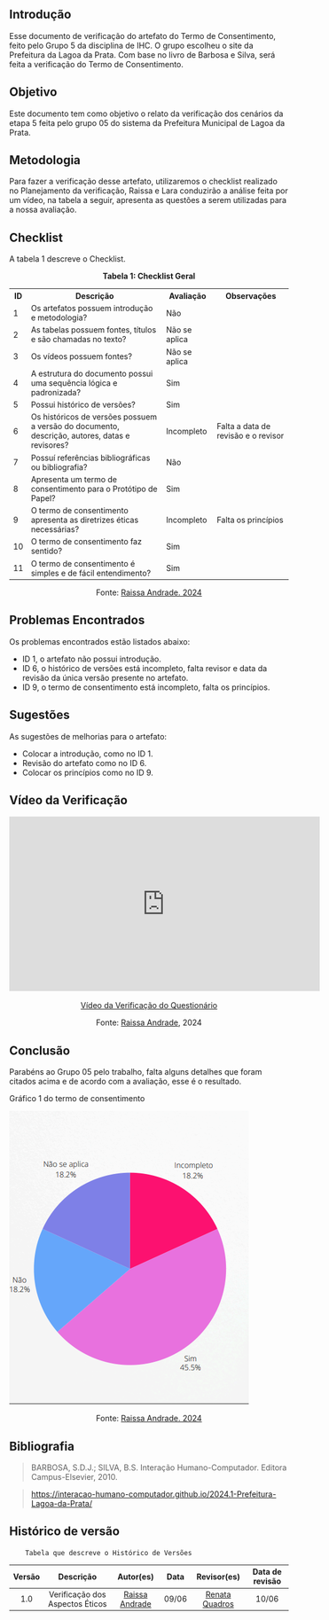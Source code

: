 ## Introdução 
Esse documento de verificação do artefato do Termo de Consentimento, feito pelo Grupo 5 da disciplina de IHC. O grupo escolheu o site da Prefeitura da Lagoa da Prata. Com base no livro de Barbosa e Silva, será feita a verificação do Termo de Consentimento.
## Objetivo 

Este documento tem como objetivo o relato da verificação dos cenários da etapa 5 feita pelo grupo 05 do sistema da Prefeitura Municipal de Lagoa da Prata.

## Metodologia 

Para fazer a verificação desse artefato, utilizaremos o checklist realizado no Planejamento da verificação, Raissa e Lara conduzirão a análise feita por um vídeo, na tabela a seguir, apresenta as questões a serem utilizadas para a nossa avaliação.




## Checklist 

A tabela 1 descreve o Checklist.

<center>
    <p><strong>Tabela 1: Checklist Geral</strong></p>
    <table>
        <tr>
            <th>ID</th>
            <th>Descrição</th>
            <th>Avaliação</th>
            <th>Observações</th>
        </tr>
        <tr>
            <td>1</td>
            <td>Os artefatos possuem introdução e metodologia?</td>
            <td>Não</td>
            <td></td>
        </tr>
        <tr>
            <td>2</td>
            <td>As tabelas possuem fontes, títulos e são chamadas no texto?</td>
            <td>Não se aplica</td>
            <td></td>
        </tr>
        <tr>
            <td>3</td>
            <td>Os vídeos possuem fontes?</td>
            <td>Não se aplica</td>
            <td></td>
        </tr>
        <tr>
            <td>4</td>
            <td>A estrutura do documento possui uma sequência lógica e padronizada?</td>
            <td>Sim</td>
            <td></td>
        </tr>
        <tr>
            <td>5</td>
            <td>Possui histórico de versões?</td>
            <td>Sim</td>
            <td></td>
        </tr>
        <tr>
            <td>6</td>
            <td>Os históricos de versões possuem a versão do documento, descrição, autores, datas e revisores?</td>
            <td>Incompleto</td>
            <td>Falta a data de revisão e o revisor</td>
        </tr>
        <tr>
            <td>7</td>
            <td>Possuí referências bibliográficas ou bibliografia?</td>
            <td>Não</td>
            <td></td>
        </tr>
        <tr>
            <td>8</td>
            <td>Apresenta um termo de consentimento para o Protótipo de Papel?</td>
            <td>Sim</td>
            <td></td>
        </tr>
        <tr>
            <td>9</td>
            <td>O termo de consentimento apresenta as diretrizes éticas necessárias?</td>
            <td>Incompleto</td>
            <td>Falta os princípios</td>
        </tr>
        <tr>
            <td>10</td>
            <td>O termo de consentimento faz sentido?</td>
            <td>Sim</td>
            <td></td>
        </tr>
        <tr>
            <td>11</td>
            <td>O termo de consentimento é simples e de fácil entendimento?</td>
            <td>Sim</td>
            <td></td>
        </tr>
    </table>
</center>

</center>
<center>
<p>Fonte:  <a href="https://github.com/RaissaAndradeS">Raissa Andrade. 2024</a></p> 
</center>

## Problemas Encontrados

Os problemas encontrados estão listados abaixo: 
- ID 1, o artefato não possui introdução.
- ID 6, o histórico de versões está incompleto, falta revisor e data da revisão da única versão presente no artefato.
- ID 9, o termo de consentimento está incompleto, falta os princípios. 


## Sugestões 

As sugestões de melhorias para o artefato:
- Colocar a introdução, como no ID 1. 
- Revisão do artefato como no ID 6.
- Colocar os princípios como no ID 9.


## Vídeo da Verificação 

<p style="text-align: center">
    <iframe width="560" height="315" src="https://www.youtube.com/embed/bvGqNpTmjaE" title="YouTube video player" frameborder="0" allow="accelerometer; autoplay; clipboard-write; encrypted-media; gyroscope; picture-in-picture" allowfullscreen></iframe>
</p>
<p style="text-align: center">
    <a href="https://www.youtube.com/watch?v=bvGqNpTmjaE" target="_blank">Vídeo da Verificação do Questionário</a>
</p>
<center>
    <p>Fonte: <a href="https://github.com/RaissaAndradeS">Raissa Andrade</a>, 2024</p>
</center>


## Conclusão 

Parabéns ao Grupo 05 pelo trabalho, falta alguns detalhes que foram citados acima e de acordo com a avaliação, esse é o resultado.

Gráfico 1 do termo de consentimento

![Termo](<../../../assets/verificacao/etapa5/termo de consentimento.png>)

<center><p>Fonte: <a href="https://github.com/RaissaAndradeS">Raissa Andrade. 2024</a></p> 
</center>

## Bibliografia 
> BARBOSA, S.D.J.; SILVA, B.S. Interação Humano-Computador. Editora Campus-Elsevier, 2010.

>  https://interacao-humano-computador.github.io/2024.1-Prefeitura-Lagoa-da-Prata/

## Histórico de versão  
        Tabela que descreve o Histórico de Versões
|     Versão       |     Descrição      |      Autor(es)      | Data           |  Revisor(es)          |Data de revisão|
| :----------------------------------------------------------: | :-------------------------------: | :-------------------------------------------------: | :-------------------------------: |  :-------------------------------: | :-------------------------------: |
|1.0|Verificação dos Aspectos Éticos|[Raissa Andrade](https://github.com/RaissaAndradeS)     | 09/06|  [Renata Quadros](https://github.com/Renatinha28)    | 10/06  |
